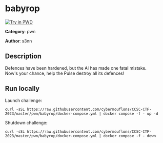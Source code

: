 # babyrop

[![Try in PWD](https://raw.githubusercontent.com/play-with-docker/stacks/master/assets/images/button.png)](https://labs.play-with-docker.com/?stack=https://raw.githubusercontent.com/cybermouflons/CCSC-CTF-2023/master/pwn/babyrop/docker-compose.yml)


**Category**: pwn

**Author**: s3nn

## Description

Defences have been hardened, but the AI has made one fatal mistake. Now's your chance, help the Pulse destroy all its defences!



## Run locally

Launch challenge:
```
curl -sSL https://raw.githubusercontent.com/cybermouflons/CCSC-CTF-2023/master/pwn/babyrop/docker-compose.yml | docker compose -f - up -d
```

Shutdown challenge:
```
curl -sSL https://raw.githubusercontent.com/cybermouflons/CCSC-CTF-2023/master/pwn/babyrop/docker-compose.yml | docker compose -f - down
```
